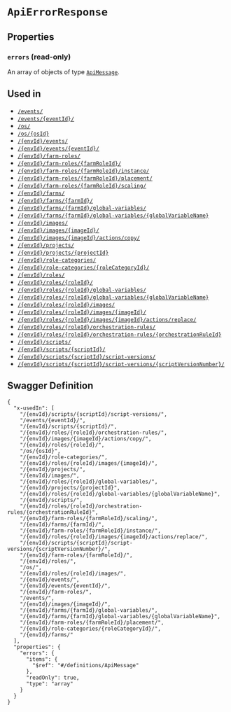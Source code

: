 # `ApiErrorResponse` #







## Properties ##

### `errors` (read-only) ###




An array of 
objects of type [`ApiMessage`](./../definitions/ApiMessage.mkd).




## Used in ##

  + [`/events/`](./../rest/api/user/v1beta0/events/)
  + [`/events/{eventId}/`](./../rest/api/user/v1beta0/events/{eventId}/)
  + [`/os/`](./../rest/api/user/v1beta0/os/)
  + [`/os/{osId}`](./../rest/api/user/v1beta0/os/{osId})
  + [`/{envId}/events/`](./../rest/api/user/v1beta0/{envId}/events/)
  + [`/{envId}/events/{eventId}/`](./../rest/api/user/v1beta0/{envId}/events/{eventId}/)
  + [`/{envId}/farm-roles/`](./../rest/api/user/v1beta0/{envId}/farm-roles/)
  + [`/{envId}/farm-roles/{farmRoleId}/`](./../rest/api/user/v1beta0/{envId}/farm-roles/{farmRoleId}/)
  + [`/{envId}/farm-roles/{farmRoleId}/instance/`](./../rest/api/user/v1beta0/{envId}/farm-roles/{farmRoleId}/instance/)
  + [`/{envId}/farm-roles/{farmRoleId}/placement/`](./../rest/api/user/v1beta0/{envId}/farm-roles/{farmRoleId}/placement/)
  + [`/{envId}/farm-roles/{farmRoleId}/scaling/`](./../rest/api/user/v1beta0/{envId}/farm-roles/{farmRoleId}/scaling/)
  + [`/{envId}/farms/`](./../rest/api/user/v1beta0/{envId}/farms/)
  + [`/{envId}/farms/{farmId}/`](./../rest/api/user/v1beta0/{envId}/farms/{farmId}/)
  + [`/{envId}/farms/{farmId}/global-variables/`](./../rest/api/user/v1beta0/{envId}/farms/{farmId}/global-variables/)
  + [`/{envId}/farms/{farmId}/global-variables/{globalVariableName}`](./../rest/api/user/v1beta0/{envId}/farms/{farmId}/global-variables/{globalVariableName})
  + [`/{envId}/images/`](./../rest/api/user/v1beta0/{envId}/images/)
  + [`/{envId}/images/{imageId}/`](./../rest/api/user/v1beta0/{envId}/images/{imageId}/)
  + [`/{envId}/images/{imageId}/actions/copy/`](./../rest/api/user/v1beta0/{envId}/images/{imageId}/actions/copy/)
  + [`/{envId}/projects/`](./../rest/api/user/v1beta0/{envId}/projects/)
  + [`/{envId}/projects/{projectId}`](./../rest/api/user/v1beta0/{envId}/projects/{projectId})
  + [`/{envId}/role-categories/`](./../rest/api/user/v1beta0/{envId}/role-categories/)
  + [`/{envId}/role-categories/{roleCategoryId}/`](./../rest/api/user/v1beta0/{envId}/role-categories/{roleCategoryId}/)
  + [`/{envId}/roles/`](./../rest/api/user/v1beta0/{envId}/roles/)
  + [`/{envId}/roles/{roleId}/`](./../rest/api/user/v1beta0/{envId}/roles/{roleId}/)
  + [`/{envId}/roles/{roleId}/global-variables/`](./../rest/api/user/v1beta0/{envId}/roles/{roleId}/global-variables/)
  + [`/{envId}/roles/{roleId}/global-variables/{globalVariableName}`](./../rest/api/user/v1beta0/{envId}/roles/{roleId}/global-variables/{globalVariableName})
  + [`/{envId}/roles/{roleId}/images/`](./../rest/api/user/v1beta0/{envId}/roles/{roleId}/images/)
  + [`/{envId}/roles/{roleId}/images/{imageId}/`](./../rest/api/user/v1beta0/{envId}/roles/{roleId}/images/{imageId}/)
  + [`/{envId}/roles/{roleId}/images/{imageId}/actions/replace/`](./../rest/api/user/v1beta0/{envId}/roles/{roleId}/images/{imageId}/actions/replace/)
  + [`/{envId}/roles/{roleId}/orchestration-rules/`](./../rest/api/user/v1beta0/{envId}/roles/{roleId}/orchestration-rules/)
  + [`/{envId}/roles/{roleId}/orchestration-rules/{orchestrationRuleId}`](./../rest/api/user/v1beta0/{envId}/roles/{roleId}/orchestration-rules/{orchestrationRuleId})
  + [`/{envId}/scripts/`](./../rest/api/user/v1beta0/{envId}/scripts/)
  + [`/{envId}/scripts/{scriptId}/`](./../rest/api/user/v1beta0/{envId}/scripts/{scriptId}/)
  + [`/{envId}/scripts/{scriptId}/script-versions/`](./../rest/api/user/v1beta0/{envId}/scripts/{scriptId}/script-versions/)
  + [`/{envId}/scripts/{scriptId}/script-versions/{scriptVersionNumber}/`](./../rest/api/user/v1beta0/{envId}/scripts/{scriptId}/script-versions/{scriptVersionNumber}/)

## Swagger Definition ##

    {
      "x-usedIn": [
        "/{envId}/scripts/{scriptId}/script-versions/", 
        "/events/{eventId}/", 
        "/{envId}/scripts/{scriptId}/", 
        "/{envId}/roles/{roleId}/orchestration-rules/", 
        "/{envId}/images/{imageId}/actions/copy/", 
        "/{envId}/roles/{roleId}/", 
        "/os/{osId}", 
        "/{envId}/role-categories/", 
        "/{envId}/roles/{roleId}/images/{imageId}/", 
        "/{envId}/projects/", 
        "/{envId}/images/", 
        "/{envId}/roles/{roleId}/global-variables/", 
        "/{envId}/projects/{projectId}", 
        "/{envId}/roles/{roleId}/global-variables/{globalVariableName}", 
        "/{envId}/scripts/", 
        "/{envId}/roles/{roleId}/orchestration-rules/{orchestrationRuleId}", 
        "/{envId}/farm-roles/{farmRoleId}/scaling/", 
        "/{envId}/farms/{farmId}/", 
        "/{envId}/farm-roles/{farmRoleId}/instance/", 
        "/{envId}/roles/{roleId}/images/{imageId}/actions/replace/", 
        "/{envId}/scripts/{scriptId}/script-versions/{scriptVersionNumber}/", 
        "/{envId}/farm-roles/{farmRoleId}/", 
        "/{envId}/roles/", 
        "/os/", 
        "/{envId}/roles/{roleId}/images/", 
        "/{envId}/events/", 
        "/{envId}/events/{eventId}/", 
        "/{envId}/farm-roles/", 
        "/events/", 
        "/{envId}/images/{imageId}/", 
        "/{envId}/farms/{farmId}/global-variables/", 
        "/{envId}/farms/{farmId}/global-variables/{globalVariableName}", 
        "/{envId}/farm-roles/{farmRoleId}/placement/", 
        "/{envId}/role-categories/{roleCategoryId}/", 
        "/{envId}/farms/"
      ], 
      "properties": {
        "errors": {
          "items": {
            "$ref": "#/definitions/ApiMessage"
          }, 
          "readOnly": true, 
          "type": "array"
        }
      }
    }
